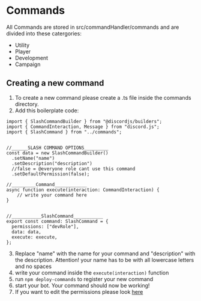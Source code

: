 # Commands
All Commands are stored in src/commandHandler/commands and are divided into these catergories: 

* Utility
* Player
* Development
* Campaign

## Creating a new command
1. To create a new command please create a .ts file inside the commands directory. 
2. Add this boilerplate code: 
```
import { SlashCommandBuilder } from "@discordjs/builders";
import { CommandInteraction, Message } from "discord.js";
import { SlashCommand } from "../commands";


//______SLASH COMMAND OPTIONS_________
const data = new SlashCommandBuilder()
  .setName("name")
  .setDescription("description")
  //false = @everyone role cant use this command
  .setDefaultPermission(false);

//_________Command____________
async function execute(interaction: CommandInteraction) {
	// write your command here
}


//___________SlashCommand___________
export const command: SlashCommand = {
  permissions: ["devRole"],
  data: data,
  execute: execute,
};
```
3. Replace "name" with the name for your command and "description" with the description. Attention! your name has to be with all lowercase letters and no spaces
4. write your command inside the `execute(interaction)` function
5. run `npm deploy-commands` to register your new command
6. start your bot. Your command should now be working!
7. If you want to edit the permissions please look [here](../customization/#permissions)

## 